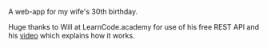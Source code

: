 A web-app for my wife's 30th birthday.

Huge thanks to Will at LearnCode.academy for use of his free REST API and his <a href="https://www.youtube.com/watch?v=ODlgfpLsFGk&t=1s">video</a> which explains how it works.
